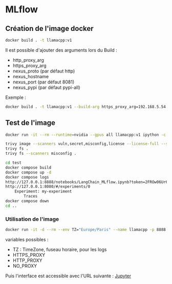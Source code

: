 # MLflow

## Création de l'image docker

```bash
docker build . -t llamacpp:v1
```

Il est possible d'ajouter des arguments lors du Build :

- http_proxy_arg
- https_proxy_arg
- nexus_proto (par défaut http)
- nexus_hostname
- nexus_port (par défaut 8081)
- nexus_pypi (par défaut pypi-all)

Exemple :

```bash
docker build . -t llamacpp:v1 --build-arg https_proxy_arg=192.168.5.54:8085 --build-arg nexus_hostname=192.168.5.6 --build-arg nexus_pypi=pypi
```

## Test de l'image

```bash
docker run -it --rm --runtime=nvidia --gpus all llamacpp:v1 ipython -c "%run llama_cpp.ipynb"

trivy image --scanners vuln,secret,misconfig,license --license-full --severity CRITICAL,HIGH llamacpp:v1
trivy fs .
trivy fs --scanners misconfig .

cd test
docker compose build
docker compose up -d
docker compose logs
http://127.0.0.1:8888/notebooks/LangChain_MLflow.ipynb?token=2FROw06Ur6Hi3ozYEy6U
http://127.0.0.1:8080/#/experiments/0
    Experiment: my-experiment
        Traces
docker compose down
cd ..
```

### Utilisation de l'image

```bash
docker run -it -d --rm --env TZ="Europe/Paris" --name llamacpp -p 8888:8888 --runtime=nvidia --gpus all llamacpp:v1
```

variables possibles :

- TZ : TimeZone, fuseau horaire, pour les logs
- HTTPS_PROXY
- HTTP_PROXY
- NO_PROXY

Puis l'interface est accessible avec l'URL suivante :
[Jupyter](http://127.0.0.1:8888/tree?token=2FROw06Ur6Hi3ozYEy6U)
